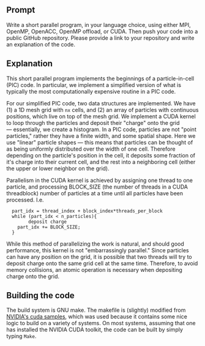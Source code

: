 ## Prompt
Write a short parallel program, in your language choice, using either MPI, OpenMP, OpenACC, OpenMP offload, or CUDA. Then push your code into a public GitHub repository. Please provide a link to your repository and write an explanation of the code.



## Explanation

This short parallel program implements the beginnings of a particle-in-cell (PIC) code. In particular, we implement a simplified version of what is typically the most computationally expensive routine in a PIC code. 

For our simplified PIC code, two data structures are implemented. We have (1) a 1D mesh grid with `nx` cells, and (2) an array of particles with continuous positions, which live on top of the mesh grid. We implement a CUDA kernel to loop through the particles and deposit their "charge" onto the grid — essentially, we create a histogram. In a PIC code, particles are not "point particles," rather they have a finite width, and some spatial shape. Here we use "linear" particle shapes — this means that particles can be thought of as being uniformly distributed over the width of one cell. Therefore depending on the particle's position in the cell, it deposits some fraction of it's charge into their current cell, and the rest into a neighboring cell (either the upper or lower neighbor on the grid).

Parallelism in the CUDA kernel is achieved by assigning one thread to one particle, and processing BLOCK_SIZE (the number of threads in a CUDA threadblock) number of particles at a time until all particles have been processed. I.e.

```
  part_idx = thread_index + block_index*threads_per_block
  while (part_idx < n_particles){
		deposit charge
    part_idx += BLOCK_SIZE;
  }
```

While this method of parallelizing the work is natural, and should good performance, this kernel is not "embarrassingly parallel." Since particles can have any position on the grid, it is possible that two threads will try to deposit charge onto the same grid cell at the same time. Therefore, to avoid memory collisions, an atomic operation is necessary when depositing charge onto the grid.



## Building the code 

The build system is GNU make. The makefile is (slightly) modified from [NVIDIA's cuda samples](https://github.com/NVIDIA/cuda-samples), which was used because it contains some nice logic to build on a variety of systems. On most systems, assuming that one has installed the NVIDIA CUDA toolkit, the code can be built by simply typing ``Make``.
